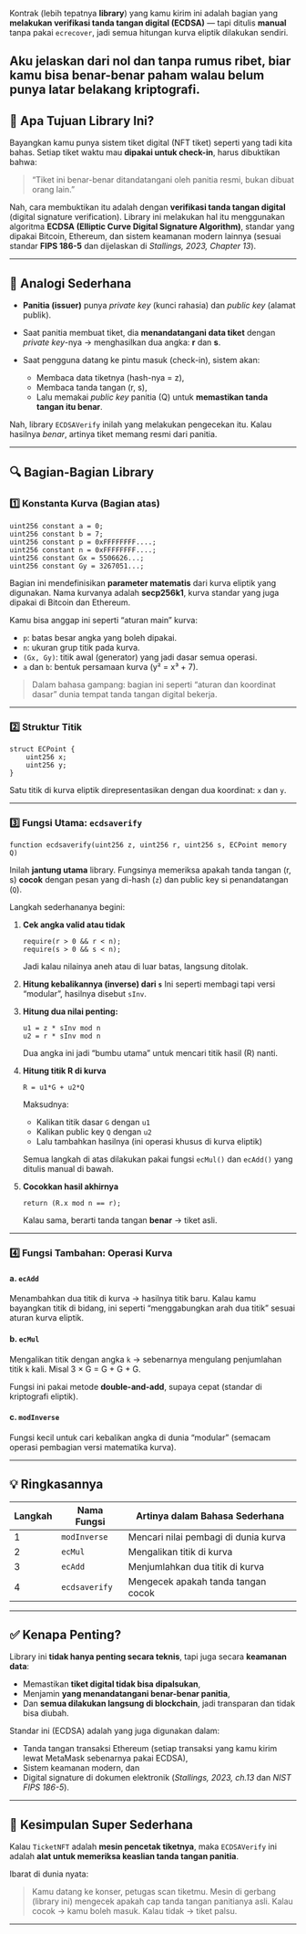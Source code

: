 Kontrak (lebih tepatnya **library**) yang kamu kirim ini adalah bagian yang **melakukan verifikasi tanda tangan digital (ECDSA)** — tapi ditulis **manual** tanpa pakai `ecrecover`, jadi semua hitungan kurva eliptik dilakukan sendiri.

## Aku jelaskan **dari nol dan tanpa rumus ribet**, biar kamu bisa benar-benar paham walau belum punya latar belakang kriptografi.

## 🧩 Apa Tujuan Library Ini?

Bayangkan kamu punya sistem tiket digital (NFT tiket) seperti yang tadi kita bahas.
Setiap tiket waktu mau **dipakai untuk check-in**, harus dibuktikan bahwa:

> “Tiket ini benar-benar ditandatangani oleh panitia resmi, bukan dibuat orang lain.”

Nah, cara membuktikan itu adalah dengan **verifikasi tanda tangan digital** (digital signature verification).
Library ini melakukan hal itu menggunakan algoritma **ECDSA (Elliptic Curve Digital Signature Algorithm)**, standar yang dipakai Bitcoin, Ethereum, dan sistem keamanan modern lainnya (sesuai standar **FIPS 186-5** dan dijelaskan di *Stallings, 2023, Chapter 13*).

---

## 🧠 Analogi Sederhana

* **Panitia (issuer)** punya *private key* (kunci rahasia) dan *public key* (alamat publik).
* Saat panitia membuat tiket, dia **menandatangani data tiket** dengan *private key*-nya → menghasilkan dua angka: **r** dan **s**.
* Saat pengguna datang ke pintu masuk (check-in), sistem akan:

  * Membaca data tiketnya (hash-nya = z),
  * Membaca tanda tangan (r, s),
  * Lalu memakai *public key* panitia (Q) untuk **memastikan tanda tangan itu benar**.

Nah, library `ECDSAVerify` inilah yang melakukan pengecekan itu.
Kalau hasilnya *benar*, artinya tiket memang resmi dari panitia.

---

## 🔍 Bagian-Bagian Library

### 1️⃣ Konstanta Kurva (Bagian atas)

```solidity
uint256 constant a = 0;
uint256 constant b = 7;
uint256 constant p = 0xFFFFFFFF....;
uint256 constant n = 0xFFFFFFFF....;
uint256 constant Gx = 5506626...;
uint256 constant Gy = 3267051...;
```

Bagian ini mendefinisikan **parameter matematis** dari kurva eliptik yang digunakan.
Nama kurvanya adalah **secp256k1**, kurva standar yang juga dipakai di Bitcoin dan Ethereum.

Kamu bisa anggap ini seperti “aturan main” kurva:

* `p`: batas besar angka yang boleh dipakai.
* `n`: ukuran grup titik pada kurva.
* `(Gx, Gy)`: titik awal (generator) yang jadi dasar semua operasi.
* `a` dan `b`: bentuk persamaan kurva (y² = x³ + 7).

> Dalam bahasa gampang: bagian ini seperti “aturan dan koordinat dasar” dunia tempat tanda tangan digital bekerja.

---

### 2️⃣ Struktur Titik

```solidity
struct ECPoint {
    uint256 x;
    uint256 y;
}
```

Satu titik di kurva eliptik direpresentasikan dengan dua koordinat: `x` dan `y`.

---

### 3️⃣ Fungsi Utama: `ecdsaverify`

```solidity
function ecdsaverify(uint256 z, uint256 r, uint256 s, ECPoint memory Q)
```

Inilah **jantung utama** library.
Fungsinya memeriksa apakah tanda tangan (r, s) **cocok** dengan pesan yang di-hash (`z`) dan public key si penandatangan (`Q`).

Langkah sederhananya begini:

1. **Cek angka valid atau tidak**

   ```solidity
   require(r > 0 && r < n);
   require(s > 0 && s < n);
   ```

   Jadi kalau nilainya aneh atau di luar batas, langsung ditolak.

2. **Hitung kebalikannya (inverse) dari `s`**
   Ini seperti membagi tapi versi “modular”, hasilnya disebut `sInv`.

3. **Hitung dua nilai penting:**

   ```solidity
   u1 = z * sInv mod n
   u2 = r * sInv mod n
   ```

   Dua angka ini jadi “bumbu utama” untuk mencari titik hasil (R) nanti.

4. **Hitung titik R di kurva**

   ```solidity
   R = u1*G + u2*Q
   ```

   Maksudnya:

   * Kalikan titik dasar `G` dengan `u1`
   * Kalikan public key `Q` dengan `u2`
   * Lalu tambahkan hasilnya (ini operasi khusus di kurva eliptik)

   Semua langkah di atas dilakukan pakai fungsi `ecMul()` dan `ecAdd()` yang ditulis manual di bawah.

5. **Cocokkan hasil akhirnya**

   ```solidity
   return (R.x mod n == r);
   ```

   Kalau sama, berarti tanda tangan **benar** → tiket asli.

---

### 4️⃣ Fungsi Tambahan: Operasi Kurva

#### a. `ecAdd`

Menambahkan dua titik di kurva → hasilnya titik baru.
Kalau kamu bayangkan titik di bidang, ini seperti “menggabungkan arah dua titik” sesuai aturan kurva eliptik.

#### b. `ecMul`

Mengalikan titik dengan angka `k` → sebenarnya mengulang penjumlahan titik `k` kali.
Misal 3 × G = G + G + G.

Fungsi ini pakai metode **double-and-add**, supaya cepat (standar di kriptografi eliptik).

#### c. `modInverse`

Fungsi kecil untuk cari kebalikan angka di dunia “modular” (semacam operasi pembagian versi matematika kurva).

---

## 💡 Ringkasannya

| Langkah | Nama Fungsi   | Artinya dalam Bahasa Sederhana       |
| ------- | ------------- | ------------------------------------ |
| 1       | `modInverse`  | Mencari nilai pembagi di dunia kurva |
| 2       | `ecMul`       | Mengalikan titik di kurva            |
| 3       | `ecAdd`       | Menjumlahkan dua titik di kurva      |
| 4       | `ecdsaverify` | Mengecek apakah tanda tangan cocok   |

---

## ✅ Kenapa Penting?

Library ini **tidak hanya penting secara teknis**, tapi juga secara **keamanan data**:

* Memastikan **tiket digital tidak bisa dipalsukan**,
* Menjamin **yang menandatangani benar-benar panitia**,
* Dan **semua dilakukan langsung di blockchain**, jadi transparan dan tidak bisa diubah.

Standar ini (ECDSA) adalah yang juga digunakan dalam:

* Tanda tangan transaksi Ethereum (setiap transaksi yang kamu kirim lewat MetaMask sebenarnya pakai ECDSA),
* Sistem keamanan modern, dan
* Digital signature di dokumen elektronik (*Stallings, 2023, ch.13* dan *NIST FIPS 186-5*).

---

## 🎯 Kesimpulan Super Sederhana

Kalau `TicketNFT` adalah **mesin pencetak tiketnya**,
maka `ECDSAVerify` ini adalah **alat untuk memeriksa keaslian tanda tangan panitia**.

Ibarat di dunia nyata:

> Kamu datang ke konser, petugas scan tiketmu.
> Mesin di gerbang (library ini) mengecek apakah cap tanda tangan panitianya asli.
> Kalau cocok → kamu boleh masuk.
> Kalau tidak → tiket palsu.

---
